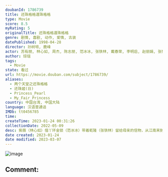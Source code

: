 ```yaml
---
doubanId: 1786739
title: 还珠格格還珠格格
type: Movie
score: 8.5
myRating: 5
originalTitle: 还珠格格還珠格格
genre: 剧情, 喜剧, 动作, 爱情, 古装
datePublished: 1998-04-28
director: 孙树培, 鹿峰
actor: 苏有朋, 林心如, 周杰, 陈志朋, 范冰冰, 张铁林, 戴春荣, 李明启, 赵丽娟, 张恒, 陈莹, 陆诗雨, 刘芳, 薛亦伦, 李楠, 鱼梦洁, 刘芳, 艾洋, 董伟, 苗皓钧, 朱景隆, 王奕, 郑佳欣, 杨东, 王坤, 温海波, 刘伟, 夏治世, 马兆刚
author: 琼瑶
tags:
  - Movie
state: 看过
url: https://movie.douban.com/subject/1786739/
aliases:
  - 两个天堂之还珠格格
  - 还珠姬(日)
  - Princess_Pearl
  - My_Fair_Princess
country: 中国台湾, 中国大陆
language: 汉语普通话
IMDb: tt0456785
time: 
createTime: 2023-01-24 00:31:26
collectionDate: 2022-05-09
desc: 紫薇（林心如）偕丫环金锁（范冰冰）带着乾隆（张铁林）留给母亲的信物，从江南来到京城想与乾隆相认，发现进宫面圣根本无门，走投无路之际，她们遇上女飞贼小燕子，与之结为好友，不想因机缘巧合，本热心为紫薇帮忙...
date created: 2023-01-24
date modified: 2023-03-07
---
```


![image](p2370846705.jpg)

Comment:
---
